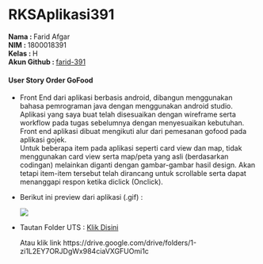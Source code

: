 # RKSAplikasi391

<html>
<b >Nama   : </b> Farid Afgar<br/>
<b>NIM    : </b> 1800018391<br/>
<b>Kelas  : </b> H<br/>
<b>Akun Github : </b><a href="https://github.com/farid-391">farid-391</a>


<h4>User Story Order GoFood</h4>

<ul><li>
<p>Front End dari aplikasi berbasis android, dibangun menggunakan bahasa pemrograman java dengan menggunakan android studio.<br/>
Aplikasi yang saya buat telah disesuaikan dengan wireframe serta workflow pada tugas sebelumnya dengan menyesuaikan kebutuhan.<br/>
Front end aplikasi dibuat mengikuti alur dari pemesanan gofood pada aplikasi gojek.<br/>
Untuk beberapa item pada aplikasi seperti card view dan map, tidak menggunakan card view serta map/peta yang asli (berdasarkan codingan) melainkan diganti dengan gambar-gambar hasil design.
Akan tetapi item-item tersebut telah dirancang untuk scrollable serta dapat menanggapi respon ketika diclick (Onclick).</p>
</li>

<li>Berikut ini preview dari aplikasi (.gif) :

<IMG SRC="20210201_122301[1].gif"><br/></li>

<li><p>Tautan Folder UTS : <a href="https://drive.google.com/drive/folders/1-zi1L2EY7ORJDgWx984ciaVXGFUOmi1c?usp=sharing">Klik Disini</a>
<p>Atau klik link https://drive.google.com/drive/folders/1-zi1L2EY7ORJDgWx984ciaVXGFUOmi1c</p>
</li></ul>
</html>
